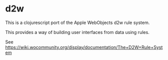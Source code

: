 # d2w

This is a clojurescript port of the Apple WebObjects d2w rule system.

This provides a way of building user interfaces from data using rules.

See https://wiki.wocommunity.org/display/documentation/The+D2W+Rule+System


